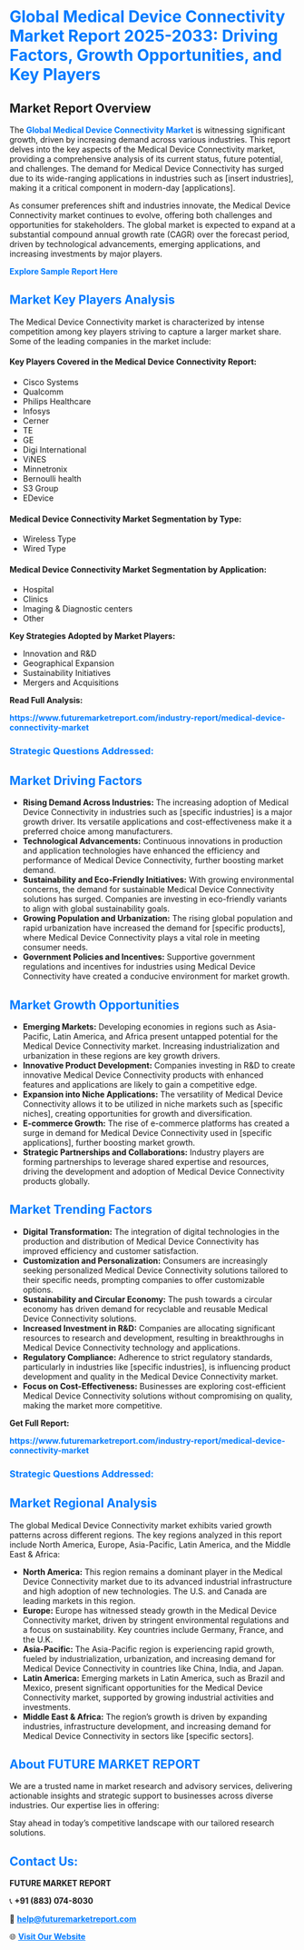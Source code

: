 <h1 style="color: #007BFF;">Global Medical Device Connectivity Market Report 2025-2033: Driving Factors, Growth Opportunities, and Key Players</h1>

<section id="overview">
<h2>Market Report Overview</h2>
<p>The <a href="https://www.futuremarketreport.com/industry-report/medical-device-connectivity-market" style="color: #007BFF; text-decoration: none;"><strong>Global Medical Device Connectivity Market</strong></a> is witnessing significant growth, driven by increasing demand across various industries. This report delves into the key aspects of the Medical Device Connectivity market, providing a comprehensive analysis of its current status, future potential, and challenges. The demand for Medical Device Connectivity has surged due to its wide-ranging applications in industries such as [insert industries], making it a critical component in modern-day [applications].</p>
<p>As consumer preferences shift and industries innovate, the Medical Device Connectivity market continues to evolve, offering both challenges and opportunities for stakeholders. The global market is expected to expand at a substantial compound annual growth rate (CAGR) over the forecast period, driven by technological advancements, emerging applications, and increasing investments by major players.</p>
</section>

<section id="overview">
<p><a href="https://www.futuremarketreport.com/request-sample/reportId=96618" style="color: #007BFF; text-decoration: none;"><strong>Explore Sample Report Here</strong></a></p>
</section>

<section id="key-players">
<h2 style="color: #007BFF;">Market Key Players Analysis</h2>
<p>The Medical Device Connectivity market is characterized by intense competition among key players striving to capture a larger market share. Some of the leading companies in the market include:</p>
<h4>Key Players Covered in the Medical Device Connectivity Report:</h4>
<ul><li>Cisco Systems</li><li>Qualcomm</li><li>Philips Healthcare</li><li>Infosys</li><li>Cerner</li><li>TE</li><li>GE</li><li>Digi International</li><li>ViNES</li><li>Minnetronix</li><li>Bernoulli health</li><li>S3 Group</li><li>EDevice</li></ul>
<h4>Medical Device Connectivity Market Segmentation by Type:</h4>
<ul><li>Wireless Type</li><li>Wired Type</li></ul>

<h4>Medical Device Connectivity Market Segmentation by Application:</h4>
<ul><li>Hospital</li><li>Clinics</li><li>Imaging &amp; Diagnostic centers</li><li>Other</li></ul>
<p><strong>Key Strategies Adopted by Market Players:</strong></p>
<ul>
<li>Innovation and R&D</li>
<li>Geographical Expansion</li>
<li>Sustainability Initiatives</li>
<li>Mergers and Acquisitions</li>
</ul>
</section>

<section>
<p><strong>Read Full Analysis: </strong></p><a href="https://www.futuremarketreport.com/industry-report/medical-device-connectivity-market" style="color: #007BFF; text-decoration: none;"><strong>https://www.futuremarketreport.com/industry-report/medical-device-connectivity-market</strong></a>
<h3 style="color: #007BFF;">Strategic Questions Addressed:</h3>
</section>

<section id="driving-factors">
<h2 style="color: #007BFF;">Market Driving Factors</h2>
<ul>
<li><strong>Rising Demand Across Industries:</strong> The increasing adoption of Medical Device Connectivity in industries such as [specific industries] is a major growth driver. Its versatile applications and cost-effectiveness make it a preferred choice among manufacturers.</li>
<li><strong>Technological Advancements:</strong> Continuous innovations in production and application technologies have enhanced the efficiency and performance of Medical Device Connectivity, further boosting market demand.</li>
<li><strong>Sustainability and Eco-Friendly Initiatives:</strong> With growing environmental concerns, the demand for sustainable Medical Device Connectivity solutions has surged. Companies are investing in eco-friendly variants to align with global sustainability goals.</li>
<li><strong>Growing Population and Urbanization:</strong> The rising global population and rapid urbanization have increased the demand for [specific products], where Medical Device Connectivity plays a vital role in meeting consumer needs.</li>
<li><strong>Government Policies and Incentives:</strong> Supportive government regulations and incentives for industries using Medical Device Connectivity have created a conducive environment for market growth.</li>
</ul>
</section>

<section id="growth-opportunities">
<h2 style="color: #007BFF;">Market Growth Opportunities</h2>
<ul>
<li><strong>Emerging Markets:</strong> Developing economies in regions such as Asia-Pacific, Latin America, and Africa present untapped potential for the Medical Device Connectivity market. Increasing industrialization and urbanization in these regions are key growth drivers.</li>
<li><strong>Innovative Product Development:</strong> Companies investing in R&D to create innovative Medical Device Connectivity products with enhanced features and applications are likely to gain a competitive edge.</li>
<li><strong>Expansion into Niche Applications:</strong> The versatility of Medical Device Connectivity allows it to be utilized in niche markets such as [specific niches], creating opportunities for growth and diversification.</li>
<li><strong>E-commerce Growth:</strong> The rise of e-commerce platforms has created a surge in demand for Medical Device Connectivity used in [specific applications], further boosting market growth.</li>
<li><strong>Strategic Partnerships and Collaborations:</strong> Industry players are forming partnerships to leverage shared expertise and resources, driving the development and adoption of Medical Device Connectivity products globally.</li>
</ul>
</section>

<section id="trending-factors">
<h2 style="color: #007BFF;">Market Trending Factors</h2>
<ul>
<li><strong>Digital Transformation:</strong> The integration of digital technologies in the production and distribution of Medical Device Connectivity has improved efficiency and customer satisfaction.</li>
<li><strong>Customization and Personalization:</strong> Consumers are increasingly seeking personalized Medical Device Connectivity solutions tailored to their specific needs, prompting companies to offer customizable options.</li>
<li><strong>Sustainability and Circular Economy:</strong> The push towards a circular economy has driven demand for recyclable and reusable Medical Device Connectivity solutions.</li>
<li><strong>Increased Investment in R&D:</strong> Companies are allocating significant resources to research and development, resulting in breakthroughs in Medical Device Connectivity technology and applications.</li>
<li><strong>Regulatory Compliance:</strong> Adherence to strict regulatory standards, particularly in industries like [specific industries], is influencing product development and quality in the Medical Device Connectivity market.</li>
<li><strong>Focus on Cost-Effectiveness:</strong> Businesses are exploring cost-efficient Medical Device Connectivity solutions without compromising on quality, making the market more competitive.</li>
</ul>
</section>

<section>
<p><strong>Get Full Report: </strong></p><a href="https://www.futuremarketreport.com/industry-report/medical-device-connectivity-market" style="color: #007BFF; text-decoration: none;"><strong>https://www.futuremarketreport.com/industry-report/medical-device-connectivity-market</strong></a>
<h3 style="color: #007BFF;">Strategic Questions Addressed:</h3>
</section>


<section id="regional-analysis">
<h2 style="color: #007BFF;">Market Regional Analysis</h2>
<p>The global Medical Device Connectivity market exhibits varied growth patterns across different regions. The key regions analyzed in this report include North America, Europe, Asia-Pacific, Latin America, and the Middle East & Africa:</p>
<ul>
<li><strong>North America:</strong> This region remains a dominant player in the Medical Device Connectivity market due to its advanced industrial infrastructure and high adoption of new technologies. The U.S. and Canada are leading markets in this region.</li>
<li><strong>Europe:</strong> Europe has witnessed steady growth in the Medical Device Connectivity market, driven by stringent environmental regulations and a focus on sustainability. Key countries include Germany, France, and the U.K.</li>
<li><strong>Asia-Pacific:</strong> The Asia-Pacific region is experiencing rapid growth, fueled by industrialization, urbanization, and increasing demand for Medical Device Connectivity in countries like China, India, and Japan.</li>
<li><strong>Latin America:</strong> Emerging markets in Latin America, such as Brazil and Mexico, present significant opportunities for the Medical Device Connectivity market, supported by growing industrial activities and investments.</li>
<li><strong>Middle East & Africa:</strong> The region’s growth is driven by expanding industries, infrastructure development, and increasing demand for Medical Device Connectivity in sectors like [specific sectors].</li>
</ul>
</section>

<footer>
<h2 style="color: #007BFF;">About FUTURE MARKET REPORT</h2>
<p>We are a trusted name in market research and advisory services, delivering actionable insights and strategic support to businesses across diverse industries. Our expertise lies in offering:</p>

<p>Stay ahead in today’s competitive landscape with our tailored research solutions.</p>

<h2 style="color: #007BFF;">Contact Us:</h2>
<p><strong>FUTURE MARKET REPORT</strong></p>
<p>📞 <strong>+91 (883) 074-8030</strong></p>
<p>📧 <strong><a href="mailto:help@futuremarketreport.com" style="color: #007BFF;">help@futuremarketreport.com</a></strong></p>
<p>🌐 <strong><a href="https://www.futuremarketreport.com/" style="color: #007BFF;">Visit Our Website</a></strong></p>
</footer>